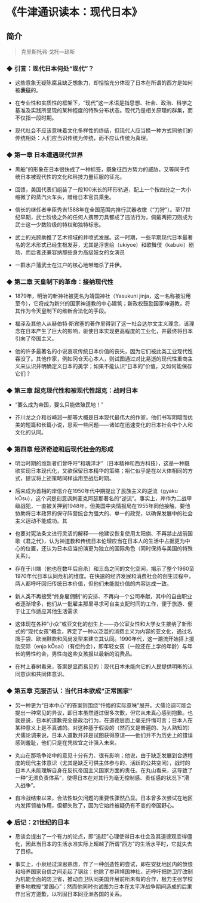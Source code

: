 # 《牛津通识读本：现代日本》

## 简介

> 克里斯托弗·戈托—琼斯

### ◆  引言：现代日本何处“现代”？

- 这些意象无疑陈腐且缺乏想象力，却恰恰充分体现了日本在所谓的西方是如何被**表征**的。

- 在专业性和实质性的框架下，“现代”这一术语是指思想、社会、政治、科学之基准及实践所呈现的某种程度的特殊分布状态。现代乃是相关原理的群集，而不仅指一段时期。

- 现代社会不应该意味着文化多样性的终结，但现代人应当换一种方式同他们的传统相处：人们应当识传统为传统，而不应认传统为真理。

### ◆  第一章 日本遭遇现代世界

- 黑船”的形象在日本很快成了一种标签，既象征西方势力的威胁，又等同于传统日本被现代性的文化和科技力量征服的征兆。

- 回馈，美国代表们组装了一段100米长的环形轨道，配上一个按四分之一大小缩微了的蒸汽火车头，赠给日本官员乘坐。

- 信长的继任者丰臣秀吉1588年在全国范围内推行武器收缴（“刀狩”）。至17世纪早期，武士阶级之外的任何人携带刀具都成了违法行为，佩戴两把刀则成为武士这一少数阶级的特权和独特标志。

- 武士的光顾助推了艺术领域的井喷式发展。这一时期，一些早期现代日本最著名的艺术形式已经生根发芽，尤其是浮世绘（ukiyoe）和歌舞伎（kabuki）剧场，而后者还兼容纳那些身为高级妓女的女演员


- 一群水户藩武士在江户的核心地带暗杀了井伊。


### ◆  第二章 天皇制下的革命：接纳现代性

- 1879年，明治的新神社被更名为靖国神社（Yasukuni jinja，这一名称被沿用至今），它将成为新兴的国家神道教的中心建筑；新政权鼓励国家神道教，将其作为令天皇制下的维新合法化的手段。

- 福泽及其他人从赫伯特·斯宾塞的著作里得到了这一社会达尔文主义理念，该理念在日本产生了巨大的影响，驱使日本实现更高程度的工业化，并最终将日本引向了帝国主义。

- 他的许多最著名的小说哀叹传统日本价值的丧失，因为它们被此类工业现代性吞没了。其他作家，例如冈仓天心本人，则试图通过对比易逝的现代性重商主义来认识并明确定义日本的美学；如果不能认识“日本的”价值，又如何能保存它们？


### ◆  第三章 超克现代性和被现代性超克：战时日本

- “要么成为帝国，要么只能做殖民地！”

- 芥川龙之介和谷崎润一郎等大概是日本现代最伟大的作家，他们书写阴暗而优美的短篇和长篇小说，思索一些问题——诸如在迅速变化的日本社会中个人和文化的认同。


### ◆  第四章 经济奇迹和后现代社会的形成

- 明治时期的维新者们曾呼吁“和魂洋才”（日本精神和西方科技），这是一种既欲实现日本现代化，又欲保留日本精华的策略；裕仁似乎是在以大体相同的方式，提议将上述策略同样运用至战后时期。

- 后来成为首相的岸信介在1950年代中期提出了民族主义的逆流（gyaku kÔsu），这个词是刻意讽刺麦克阿瑟那著名的“逆流”。事实上，岸作为二战甲级战犯，一直被关押到1948年，但美国中央情报局在1955年同他接触，要他协助将日本政界的保守阵营统合为强大的、单一的政党，以确保发展中的社会主义运动不能成功。其

- 也要对宪法条文进行灵活的解释——他建议恢复使用太阳旗、不再禁止战前国歌《君之代》，认为神道教和传统日本伦理应当在日本人的生活中占据更为中心的位置，还认为日本应当扮演更为独立的国际角色（同时保持与美国的特殊关系）。

- 存在于川端（他也在数年后自杀）和三岛之间的文化空间，揭示了整个1960至1970年代日本认同危机的维度。在快速的经济发展和消费社会的创生过程中，两人都呼吁回归传统日本价值，但他们未能就价值的内容达成一致。

- 新人类不再接受“终身雇佣制”的安排、不再向一个公司奉献，其中的自由职业者逐渐增多，他们从一批雇主那里寻求可自主支配时间的工作，便于旅游、便于让工作适应其他生活需求

- 这体现在各种“小众”或亚文化的创生上——办公室女性和大学女生接纳了新形式的“现代女孩”概念，界定了一种以泛滥的消费主义为内容的亚文化，通过名牌手袋、欧洲鞋款和风尚发型来建立其认同。1990年代，这一潮流开始搭上援助交际（enjo kÔsai）（有偿约会），即年轻女孩（一般还在上学的年龄）与年长的男性约会，男性向这些女孩报以最新的消费品。

- 在村上春树看来，答案是显而易见的：现代日本未能向它的人民提供明晰的认同意识和共同体意识。


### ◆  第五章 克服否认：当代日本欲成“正常国家”

- 另一种更为“日本中心”的答案则围绕“忏悔的实际意味”展开。犬儒论调可能会提出一种常见的异议，即日本虽然道过很多次歉，但它从未真心感到抱歉。也就是说，日本的道歉完全是政治行为，在道德层面上毫无忏悔可言；日本人在某种意义上是不真诚的。对这种基于假设的（然而又是普遍的、为人熟知的）犬儒论调来说，日本人道歉并非是试图获得原谅——他们并不为历史上的错误感到羞耻，他们只是在凭权宜之计强入未来。

- 丸山在那场争论中的意见十分有力、很有影响；他说，由于缺乏发展到合适程度的现代主体意识（尤其是缺乏可供主体参与的、活跃的公共空间），战时的日本人未能理解自身在反抗帝国主义国家方面的责任。在丸山看来，这导致了一种“无须负责体系”，使得日本在对其行为毫无控制感、责任感的状况下“滑入战争”。

- 自冷战结束以来，合法性缺欠问题的重要性骤然凸显。日本曾多次尝试在地区内发挥领袖作用，但都失败了，因为它始终被疑仍有不变的帝国野心。


### ◆  后记：21世纪的日本

- 恳谈会提出了一个有力的论点，即“追赶”心理使得日本社会及其道德观变得僵化，因此当日本的生活水准实际上超越了所谓“西方”的生活水平时，它就失去了目标。

- 事实上，小泉经过深思熟虑，作了一种创造性的尝试，即在安抚地区内的愤恨和培养国家自信之间走起了钢丝：他除了参拜靖国神社，还呼吁把防卫厅改制为机能全面的防卫省，推动自卫队同美国开展前所未有的合作，极力主张学校更多地教授“爱国心”；然而他同时也试图为日本在太平洋战争期间造成的后果作出官方道歉，以巩固日本同亚洲各国的关系。

